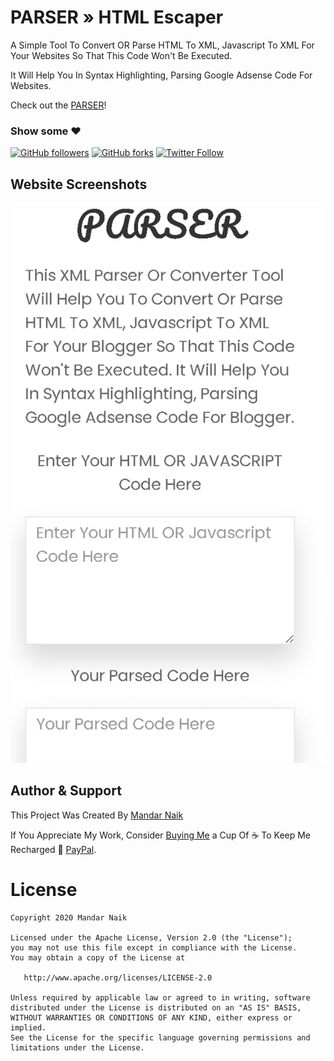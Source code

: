 # PARSER &#187; HTML Escaper

A Simple Tool To Convert OR Parse HTML To XML, Javascript To XML For Your Websites So That This Code Won't Be Executed.

It Will Help You In Syntax Highlighting, Parsing Google Adsense Code For Websites.

Check out the [PARSER](https://mandarnaik016.github.io/parser/)!

### Show some :heart:

[![GitHub followers](https://img.shields.io/github/followers/mandarnaik016?label=follow&style=for-the-badge)](https://github.com/mandarnaik016/parser)
[![GitHub forks](https://img.shields.io/github/forks/mandarnaik016/parser?label=fork&style=for-the-badge)](https://github.com/mandarnaik016/parser/fork)
[![Twitter Follow](https://img.shields.io/twitter/follow/_md_naik?style=for-the-badge)](https://mobile.twitter.com/_md_naik)

## Website Screenshots

![screenshot](/img/sc1.png)

## Author & Support

This Project Was Created By [Mandar Naik](https://github.com/mandarnaik016)

If You Appreciate My Work, Consider [Buying Me](https://www.paypal.com/paypalme/MDnaik/5usd) a Cup Of :coffee: To Keep Me Recharged :muscle: [PayPal](https://www.paypal.com/paypalme/MDnaik/5usd).

# License

    Copyright 2020 Mandar Naik

    Licensed under the Apache License, Version 2.0 (the "License");
    you may not use this file except in compliance with the License.
    You may obtain a copy of the License at

       http://www.apache.org/licenses/LICENSE-2.0

    Unless required by applicable law or agreed to in writing, software
    distributed under the License is distributed on an "AS IS" BASIS,
    WITHOUT WARRANTIES OR CONDITIONS OF ANY KIND, either express or implied.
    See the License for the specific language governing permissions and
    limitations under the License.
